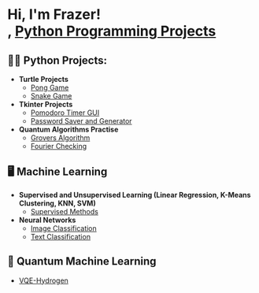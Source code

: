 <h1>Hi, I'm Frazer! <br/><a href="https://github.com/frazerhope"></a>, <a href="https://www.linkedin.com/in/frazer-hope/">Python Programming Projects</a></h1>

<h2>👨‍💻 Python Projects:</h2>

- <b>Turtle Projects</b>
  - [Pong Game](https://github.com/frazerhope/pong_game)
  - [Snake Game](https://github.com/frazerhope/snake_game)
- <b>Tkinter Projects</b>
  - [Pomodoro Timer GUI](https://github.com/frazerhope/pomodoro_timer)
  - [Password Saver and Generator](https://github.com/frazerhope/password_generator_saver)
- <b>Quantum Algorithms Practise</b>
  - [Grovers Algorithm](https://github.com/frazerhope/grovers_algorithm)
  - [Fourier Checking](https://github.com/frazerhope/qiskit_fourier_checking)
<h2> 🖥️ Machine Learning </h2>

- <b>Supervised and Unsupervised Learning (Linear Regression, K-Means Clustering, KNN, SVM) </b>
  - [Supervised Methods](https://github.com/frazerhope/machine_learning)
- <b>Neural Networks </b>
  - [Image Classification](https://github.com/frazerhope/image_classification)
  - [Text Classification](https://github.com/frazerhope/text_classification)
<h2> 🧪 Quantum Machine Learning </h2>
  
  - [VQE-Hydrogen](https://github.com/frazerhope/VQE-Hydrogen)
  
